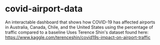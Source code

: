 # covid-airport-data
An interactable dashboard that shows how COVID-19 has affected airports in Australia, Canada, Chile, and the United States using the percentage of traffic compared to a baseline 
Uses Terence Shin's dataset found here: https://www.kaggle.com/terenceshin/covid19s-impact-on-airport-traffic 
